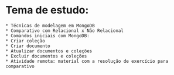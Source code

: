 # Tema de estudo:

    * Técnicas de modelagem em MongoDB
    * Comparativo com Relacional x Não Relacional
    * Comandos iniciais com MongoDB: 
    * Criar coleção
    * Criar documento
    * Atualizar documentos e coleções
    * Excluir documentos e coleções
    * Atividade remota: material com a resolução de exercício para comparativo